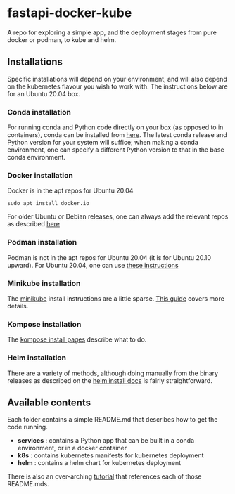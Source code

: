 # fastapi-docker-kube
A repo for exploring a simple app, and the deployment stages from pure docker or podman, to kube and helm.

## Installations ##

Specific installations will depend on your environment, and will also depend on the kubernetes flavour you wish to work with. The instructions below are for an Ubuntu 20.04 box.

### Conda installation ###

For running conda and Python code directly on your box (as opposed to in containers), conda can be installed from [here](https://docs.conda.io/en/latest/miniconda.html). The latest conda release and Python version for your system will suffice; when making a conda environment, one can specify a different Python version to that in the base conda environment.

### Docker installation ###

Docker is in the apt repos for Ubuntu 20.04
```
sudo apt install docker.io
```
For older Ubuntu or Debian releases, one can always add the relevant repos as described [here](https://www.digitalocean.com/community/tutorials/how-to-install-and-use-docker-on-ubuntu-18-04)

### Podman installation ###

Podman is not in the apt repos for Ubuntu 20.04 (it is for Ubuntu 20.10 upward). For Ubuntu 20.04, one can use [these instructions](https://www.atlantic.net/dedicated-server-hosting/how-to-install-and-use-podman-on-ubuntu-20-04/)

### Minikube installation ###

The [minikube](https://minikube.sigs.k8s.io/docs/start/) install instructions are a little sparse. [This guide](https://www.linuxtechi.com/how-to-install-minikube-on-ubuntu/) covers more details.

### Kompose installation ###

The [kompose install pages](https://kompose.io/installation/) describe what to do.

### Helm installation ###

There are a variety of methods, although doing manually from the binary releases as described on the [helm install docs](https://helm.sh/docs/intro/install/) is fairly straightforward.

## Available contents ##

Each folder contains a simple README.md that describes how to get the code running.
- __services__ : contains a Python app that can be built in a conda environment, or in a docker container
- __k8s__ : contains kubernetes manifests for kubernetes deployment
- __helm__ : contains a helm chart for kubernetes deployment

There is also an over-arching [tutorial](Tutorial.md) that references each of those README.mds.